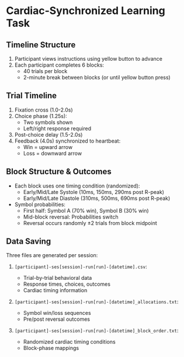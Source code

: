 # Cardiac-Synchronized Learning Task

## Timeline Structure
1. Participant views instructions using yellow button to advance
2. Each participant completes 6 blocks:
   - 40 trials per block
   - 2-minute break between blocks (or until yellow button press)

## Trial Timeline
1. Fixation cross (1.0-2.0s)
2. Choice phase (1.25s):
   - Two symbols shown
   - Left/right response required
3. Post-choice delay (1.5-2.0s)
4. Feedback (4.0s) synchronized to heartbeat:
   - Win = upward arrow
   - Loss = downward arrow

## Block Structure & Outcomes
- Each block uses one timing condition (randomized):
  - Early/Mid/Late Systole (10ms, 150ms, 290ms post R-peak)
  - Early/Mid/Late Diastole (310ms, 500ms, 690ms post R-peak)
- Symbol probabilities:
  - First half: Symbol A (70% win), Symbol B (30% win)
  - Mid-block reversal: Probabilities switch
  - Reversal occurs randomly ±2 trials from block midpoint

## Data Saving
Three files are generated per session:
1. `[participant]-ses[session]-run[run]-[datetime].csv`:
   - Trial-by-trial behavioral data
   - Response times, choices, outcomes
   - Cardiac timing information

2. `[participant]-ses[session]-run[run]-[datetime]_allocations.txt`:
   - Symbol win/loss sequences
   - Pre/post reversal outcomes

3. `[participant]-ses[session]-run[run]-[datetime]_block_order.txt`:
   - Randomized cardiac timing conditions
   - Block-phase mappings
